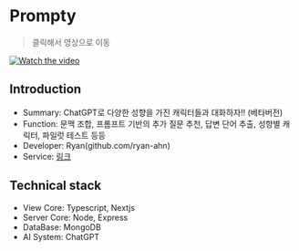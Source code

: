 # Prompty
> 클릭해서 영상으로 이동

[![Watch the video](https://platform-client-release.s3.ap-northeast-2.amazonaws.com/temp/prompt-back.png)](https://www.youtube.com/watch?v=IBnVf-u92A4&t=8s)

## Introduction

- Summary: ChatGPT로 다양한 성향을 가진 캐릭터들과 대화하자!! (베타버전)
- Function: 문맥 조합, 프롬프트 기반의 추가 질문 추천, 답변 단어 추출, 성향별 캐릭터, 파일럿 테스트 등등
- Developer: Ryan(github.com/ryan-ahn)
- Service: [링크](https://prompty.im)

## Technical stack

- View Core: Typescript, Nextjs
- Server Core: Node, Express
- DataBase: MongoDB
- AI System: ChatGPT
